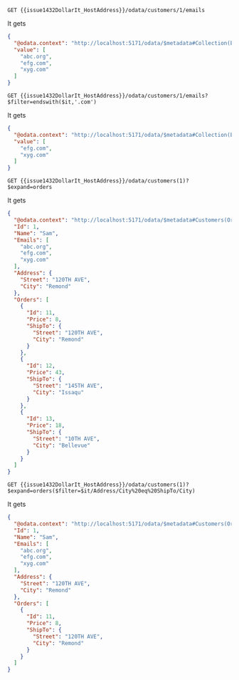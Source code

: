 
`GET {{issue1432DollarIt_HostAddress}}/odata/customers/1/emails`

It gets
```json
{
  "@odata.context": "http://localhost:5171/odata/$metadata#Collection(Edm.String)",
  "value": [
    "abc.org",
    "efg.com",
    "xyg.com"
  ]
}
```



`GET {{issue1432DollarIt_HostAddress}}/odata/customers/1/emails?$filter=endswith($it,'.com')`

It gets
```json
{
  "@odata.context": "http://localhost:5171/odata/$metadata#Collection(Edm.String)",
  "value": [
    "efg.com",
    "xyg.com"
  ]
}
```

`GET {{issue1432DollarIt_HostAddress}}/odata/customers(1)?$expand=orders`

It gets
```json
{
  "@odata.context": "http://localhost:5171/odata/$metadata#Customers(Orders())/$entity",
  "Id": 1,
  "Name": "Sam",
  "Emails": [
    "abc.org",
    "efg.com",
    "xyg.com"
  ],
  "Address": {
    "Street": "120TH AVE",
    "City": "Remond"
  },
  "Orders": [
    {
      "Id": 11,
      "Price": 8,
      "ShipTo": {
        "Street": "120TH AVE",
        "City": "Remond"
      }
    },
    {
      "Id": 12,
      "Price": 43,
      "ShipTo": {
        "Street": "145TH AVE",
        "City": "Issaqu"
      }
    },
    {
      "Id": 13,
      "Price": 18,
      "ShipTo": {
        "Street": "10TH AVE",
        "City": "Bellevue"
      }
    }
  ]
}
```

`GET {{issue1432DollarIt_HostAddress}}/odata/customers(1)?$expand=orders($filter=$it/Address/City%20eq%20ShipTo/City)`

It gets
```json
{
  "@odata.context": "http://localhost:5171/odata/$metadata#Customers(Orders())/$entity",
  "Id": 1,
  "Name": "Sam",
  "Emails": [
    "abc.org",
    "efg.com",
    "xyg.com"
  ],
  "Address": {
    "Street": "120TH AVE",
    "City": "Remond"
  },
  "Orders": [
    {
      "Id": 11,
      "Price": 8,
      "ShipTo": {
        "Street": "120TH AVE",
        "City": "Remond"
      }
    }
  ]
}
```
